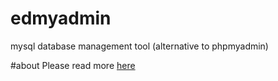 # edmyadmin
mysql database management tool (alternative to phpmyadmin)

#about
Please read more [here](http://edmondsql.github.io)
